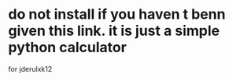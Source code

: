 # do not install if you haven t benn given this link. it is just a simple python calculator
for jderulxk12
